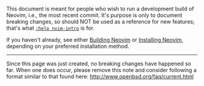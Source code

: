 This document is meant for people who wish to run a development build of Neovim, i.e., the most recent commit.
It's purpose is only to document breaking changes, so should NOT be used as a reference for new features; that's what [`:help nvim-intro`](http://neovim.io/doc/user/nvim_intro.html) is for.

If you haven't already, see either [Building Neovim](Building-Neovim)
or [Installing Neovim](Installing-Neovim), depending on your preferred installation method.

------------

Since this page was just created, no breaking changes have happened so far.
When one does occur, please remove this note and consider following a format similar to that found here: http://www.openbsd.org/faq/current.html